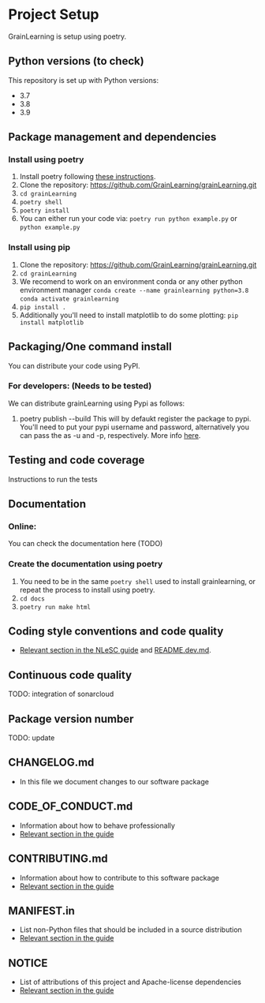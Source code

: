 # Project Setup

GrainLearning is setup using poetry. 

## Python versions (to check)

This repository is set up with Python versions:

- 3.7
- 3.8
- 3.9


## Package management and dependencies

### Install using poetry

1. Install poetry following [these instructions](https://python-poetry.org/docs/#installation).
1. Clone the repository: https://github.com/GrainLearning/grainLearning.git
1. `cd grainLearning`
1. `poetry shell`
1. `poetry install`
1. You can either run your code via: `poetry run python example.py` or `python example.py`

### Install using pip

1. Clone the repository: https://github.com/GrainLearning/grainLearning.git
1. `cd grainLearning`
1. We recomend to work on an environment conda or any other python environment manager
  `conda create --name grainlearning python=3.8`
  `conda activate grainlearning`
1. `pip install .`
1. Additionally you'll need to install matplotlib to do some plotting: `pip install matplotlib`

## Packaging/One command install

You can distribute your code using PyPI.

### For developers: (Needs to be tested)
We can distribute grainLearning using Pypi as follows:
1. poetry publish --build
This will by defaukt register the package to pypi. You'll need to put your pypi username and password, alternatively you can pass the as -u and -p, respectively. More info [here](https://python-poetry.org/docs/cli/#build).

## Testing and code coverage

Instructions to run the tests

## Documentation

### Online:
You can check the documentation here (TODO)

### Create the documentation using poetry
1. You need to be in the same `poetry shell` used to install grainlearning, or repeat the process to install using poetry.
1. `cd docs`
1. `poetry run make html`


## Coding style conventions and code quality

- [Relevant section in the NLeSC guide](https://guide.esciencecenter.nl/#/best_practices/language_guides/python?id=coding-style-conventions) and [README.dev.md](README.dev.md).

## Continuous code quality

TODO: integration of sonarcloud

## Package version number

TODO: update


## CHANGELOG.md

- In this file we document changes to our software package

## CODE_OF_CONDUCT.md

- Information about how to behave professionally
- [Relevant section in the guide](https://guide.esciencecenter.nl/#/best_practices/documentation?id=code-of-conduct)

## CONTRIBUTING.md

- Information about how to contribute to this software package
- [Relevant section in the guide](https://guide.esciencecenter.nl/#/best_practices/documentation?id=contribution-guidelines)

## MANIFEST.in

- List non-Python files that should be included in a source distribution
- [Relevant section in the guide](https://guide.esciencecenter.nl/#/best_practices/language_guides/python?id=building-and-packaging-code)

## NOTICE

- List of attributions of this project and Apache-license dependencies
- [Relevant section in the guide](https://guide.esciencecenter.nl/#/best_practices/licensing?id=notice)

